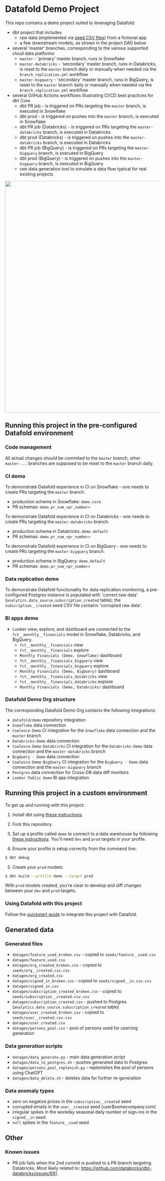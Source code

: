 # Datafold Demo Project

This repo contains a demo project suited to leveraging Datafold:
- dbt project that includes
  - raw data (implemented via [seed CSV files](https://docs.getdbt.com/docs/building-a-dbt-project/seeds)) from a fictional app
  - a few downstream models, as shown in the project DAG below
- several 'master' branches, corresponding to the various supported cloud data platforms
  - `master` - 'primary' master branch, runs in Snowflake
  - `master-databricks` - 'secondary' master branch, runs in Databricks, is reset to the `master` branch daily or manually when needed via the `branch_replication.yml` workflow
  - `master-bigquery` - 'secondary' master branch, runs in BigQuery, is reset to the `master` branch daily or manually when needed via the `branch_replication.yml` workflow
- several GitHub Actions workflows illustrating CI/CD best practices for dbt Core
  - dbt PR job - is triggered on PRs targeting the `master` branch, is executed in Snowflake
  - dbt prod - is triggered on pushes into the `master` branch, is executed in Snowflake
  - dbt PR job (Databricks) - is triggered on PRs targeting the `master-databricks` branch, is executed in Databricks
  - dbt prod (Databricks) - is triggered on pushes into the `master-databricks` branch, is executed in Databricks
  - dbt PR job (BigQuery) - is triggered on PRs targeting the `master-bigquery` branch, is executed in BigQuery
  - dbt prod (BigQuery) - is triggered on pushes into the `master-bigquery` branch, is executed in BigQuery
  - raw data generation tool to simulate a data flow typical for real existing projects

<p align="center">
    <img src="img/demo_project_dag.png" width="750">
</p>

## Running this project in the pre-configured Datafold environment

### Code management
All actual changes should be commited to the `master` branch, other `master-...` branches are supposed to be reset to the `master` branch daily.

### CI demo
To demonstrate Datafold experience in CI on Snowflake - one needs to create PRs targeting the `master` branch.
- production schema in Snowflake: `demo.core`
- PR schemas: `demo.pr_num_<pr_number>`

To demonstrate Datafold experience in CI on Databricks - one needs to create PRs targeting the `master-databricks` branch.
- production schema in Databricks: `demo.default`
- PR schemas: `demo.pr_num_<pr_number>`

To demonstrate Datafold experience in CI on BigQuery - one needs to create PRs targeting the `master-bigquery` branch.
- production schema in BigQuery: `demo.default`
- PR schemas: `demo.pr_num_<pr_number>`

### Data replication demo

To demonstrate Datafold functionality for data replication monitoring, a pre-configured Postgres instance is populated with 'correct raw data' (`analytics.data_source.subscription_created` table); the `subscription__created` seed CSV file contains 'corrupted raw data'.

### BI apps demo
- Looker view, explore, and dashboard are connected to the `fct__monthly__financials` model in Snowflake, Databricks, and BigQuery.
  - `fct__monthly__financials` view
  - `fct__monthly__financials` explore
  - `Monthly Financials (Demo, Snowflake)` dashboard
  - `fct__monthly__financials_bigquery` view
  - `fct__monthly__financials_bigquery` explore
  - `Monthly Financials (Demo, BigQuery)` dashboard
  - `fct__monthly__financials_databricks` view
  - `fct__monthly__financials_databricks` explore
  - `Monthly Financials (Demo, Databricks)` dashboard

### Datafold Demo Org structure
The corresponding Datafold Demo Org contains the following integrations:
- `datafold/demo` repository integration
- `Snowflake` data connection
- `Coalesce-Demo` CI integration for the `Snowflake` data connection and the `master` branch
- `Databricks-Demo` data connection
- `Coalesce-Demo-Databricks` CI integration for the `Databricks-Demo` data connection and the `master-databricks` branch
- `BigQuery - Demo` data connection
- `Coalesce-Demo-BigQuery` CI integration for the `BigQuery - Demo` data connection and the `master-bigquery` branch
- `Postgres` data connection for Cross-DB data diff monitors
- `Looker Public Demo` BI app integration

## Running this project in a custom environment
To get up and running with this project:
1. Install dbt using [these instructions](https://docs.getdbt.com/docs/installation).

2. Fork this repository.

3. Set up a profile called `demo` to connect to a data warehouse by following [these instructions](https://docs.getdbt.com/docs/configure-your-profile). You'll need `dev` and `prod` targets in your profile.

4. Ensure your profile is setup correctly from the command line:
```bash
$ dbt debug
```

5. Create your `prod` models:
```bash
$ dbt build --profile demo --target prod
```

With `prod` models created, you're clear to develop and diff changes between your `dev` and `prod` targets.

### Using Datafold with this project

Follow the [quickstart guide](https://docs.datafold.com/quickstart_guide) to integrate this project with Datafold.

## Generated data

### Generated files
- `datagen/feature_used_broken.csv` - copied to `seeds/feature__used.csv`
- `datagen/feature_used.csv`
- `datagen/org_created_broken.csv` - copied to `seeds/org__created.csv.csv`
- `datagen/org_created.csv`
- `datagen/signed_in_broken.csv` - copied to `seeds/signed__in.csv.csv`
- `datagen/signed_in.csv`
- `datagen/subscription_created_broken.csv` - copied to `seeds/subscription__created.csv.csv`
- `datagen/subscription_created.csv` - pushed to Postgres (`analytics.data_source.subscription_created` table)
- `datagen/user_created_broken.csv` - copied to `seeds/user__created.csv.csv`
- `datagen/user_created.csv`
- `datagen/persons_pool.csv` - pool of persons used for user/org generation

### Data generation scripts

- `datagen/data_generate.py` - main data generation script
- `datagen/data_to_postgres.sh` - pushes generated data to Postgres 
- `datagen/persons_pool_replenish.py` - replenishes the pool of persons using ChatGPT
- `datagen/data_delete.sh` - deletes data for further re-generation


### Data anomaly types
- zero on negative prices in the `subscription__created` seed
- corrupted emails in the `user__created` seed (user$somecompany.com)
- irregular spikes in the workday seasonal daily number of sign-ins in the `signed__in` seed
- `null` spikes in the `feature__used` seed

## Other

### Known issues
- PR job fails when the 2nd commit is pushed to a PR branch targeting Databricks. Most likely related to: https://github.com/databricks/dbt-databricks/issues/691.
